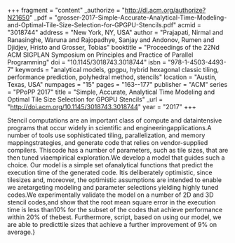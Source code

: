 +++
fragment = "content"
_authorize = "http://dl.acm.org/authorize?N21650"
_pdf = "grosser-2017-Simple-Accurate-Analytical-Time-Modeling-and-Optimal-Tile-Size-Selection-for-GPGPU-Stencils.pdf"
acmid = "3018744"
address = "New York, NY, USA"
author = "Prajapati, Nirmal and Ranasinghe, Waruna and Rajopadhye, Sanjay and Andonov, Rumen and Djidjev, Hristo and Grosser, Tobias"
booktitle = "Proceedings of the 22Nd ACM SIGPLAN Symposium on Principles and Practice of Parallel Programming"
doi = "10.1145/3018743.3018744"
isbn = "978-1-4503-4493-7"
keywords = "analytical models, gpgpu, hybrid hexagonal classic tiling, performance prediction, polyhedral method, stencils"
location = "Austin, Texas, USA"
numpages = "15"
pages = "163--177"
publisher = "ACM"
series = "PPoPP 2017"
title = "Simple, Accurate, Analytical Time Modeling and Optimal Tile Size Selection for GPGPU Stencils"
_url = "http://doi.acm.org/10.1145/3018743.3018744"
year = "2017"
+++

Stencil computations are an important class of compute and dataintensive programs that occur widely in scientific and engineeringapplications.A number of tools use sophisticated tiling, parallelization, and memory mappingstrategies, and generate code that relies on vendor-supplied compilers. Thiscode has a number of parameters, such as tile sizes, that are then tuned viaempirical exploration.We develop a model that guides such a choice. Our model is a simple set ofanalytical functions that predict the execution time of the generated code. Itis deliberately optimistic, since tilesizes and, moreover, the optimistic assumptions are intended to enable we aretargeting modeling and parameter selections yielding highly tuned codes.We experimentally validate the model on a number of 2D and 3D stencil codes,and show that the root mean square error in the execution time is less than10\% for the subset of the codes that achieve performance within 20\% of thebest. Furthermore, script, based on using our model, we are able to predicttile sizes that achieve a further improvement of 9\% on average.}
